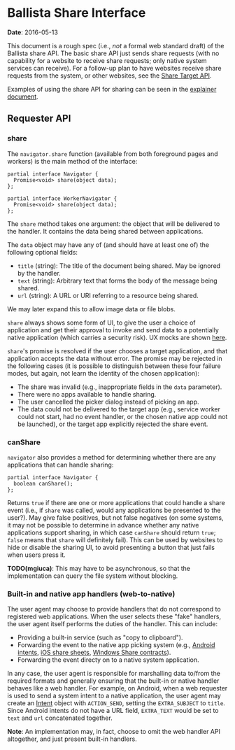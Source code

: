 # Ballista Share Interface

**Date**: 2016-05-13

This document is a rough spec (i.e., *not* a formal web standard draft) of the
Ballista share API. The basic share API just sends share requests (with no
capability for a website to receive share requests; only native system services
can receive). For a follow-up plan to have websites receive share requests from
the system, or other websites, see the [Share Target
API](interface_share_target.md).

Examples of using the share API for sharing can be seen in the
[explainer document](explainer.md).

## Requester API

### share

The `navigator.share` function (available from both foreground pages and
workers) is the main method of the interface:

```WebIDL
partial interface Navigator {
  Promise<void> share(object data);
};

partial interface WorkerNavigator {
  Promise<void> share(object data);
};
```

The `share` method takes one argument: the object that will be delivered to the
handler. It contains the data being shared between applications.

The `data` object may have any of (and should have at least one of) the
following optional fields:

* `title` (string): The title of the document being shared. May be ignored by
  the handler.
* `text` (string): Arbitrary text that forms the body of the message being
  shared.
* `url` (string): A URL or URI referring to a resource being shared.

We may later expand this to allow image data or file blobs.

`share` always shows some form of UI, to give the user a choice of application
and get their approval to invoke and send data to a potentially native
application (which carries a security risk). UX mocks are shown
[here](user_flow.md).

`share`'s promise is resolved if the user chooses a target application,
and that application accepts the data without error. The promise may be rejected
in the following cases (it is possible to distinguish between these four failure
modes, but again, not learn the identity of the chosen application):

* The share was invalid (e.g., inappropriate fields in the `data` parameter).
* There were no apps available to handle sharing.
* The user cancelled the picker dialog instead of picking an app.
* The data could not be delivered to the target app (e.g., service worker could
  not start, had no event handler, or the chosen native app could not be
  launched), or the target app explicitly rejected the share event.

### canShare

`navigator` also provides a method for determining whether there are any
applications that can handle sharing:

```WebIDL
partial interface Navigator {
  boolean canShare();
};
```

Returns `true` if there are one or more applications that could handle a share
event (i.e., if `share` was called, would any applications be presented to the
user?). May give false positives, but not false negatives (on some systems, it
may not be possible to determine in advance whether any native applications
support sharing, in which case `canShare` should return `true`; `false` means
that `share` will definitely fail). This can be used by websites to hide or
disable the sharing UI, to avoid presenting a button that just fails when users
press it.

**TODO(mgiuca)**: This may have to be asynchronous, so that the implementation
can query the file system without blocking.

### Built-in and native app handlers (web-to-native)

The user agent may choose to provide handlers that do not correspond to
registered web applications. When the user selects these "fake" handlers, the
user agent itself performs the duties of the handler. This can include:

* Providing a built-in service (such as "copy to clipboard").
* Forwarding the event to the native app picking system (e.g., [Android
  intents](http://developer.android.com/training/sharing/send.html), [iOS share
  sheets](https://developer.apple.com/library/ios/documentation/UIKit/Reference/UIActivityViewController_Class/index.html),
  [Windows Share contracts](https://msdn.microsoft.com/en-us/windows/uwp/app-to-app/share-data)).
* Forwarding the event directy on to a native system application.

In any case, the user agent is responsible for marshalling data to/from the
required formats and generally ensuring that the built-in or native handler
behaves like a web handler. For example, on Android, when a web requester is
used to send a system intent to a native application, the user agent may create
an [Intent](http://developer.android.com/reference/android/content/Intent.html)
object with `ACTION_SEND`, setting the `EXTRA_SUBJECT` to `title`. Since Android
intents do not have a URL field, `EXTRA_TEXT` would be set to `text` and `url`
concatenated together.

**Note**: An implementation may, in fact, choose to omit the web handler API
altogether, and just present built-in handlers.
